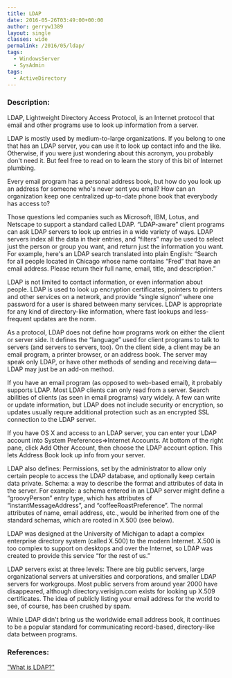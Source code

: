 ```yaml
---
title: LDAP
date: 2016-05-26T03:49:00+00:00
author: gerryw1389
layout: single
classes: wide
permalink: /2016/05/ldap/
tags:
  - WindowsServer
  - SysAdmin
tags:
  - ActiveDirectory
---
```

<!--more-->

### Description:

LDAP, Lightweight Directory Access Protocol, is an Internet protocol that email and other programs use to look up information from a server.

LDAP is mostly used by medium-to-large organi­zations. If you belong to one that has an LDAP server, you can use it to look up contact info and the like. Otherwise, if you were just wondering about this acronym, you probably don't need it. But feel free to read on to learn the story of this bit of Internet plumbing.

Every email program has a personal address book, but how do you look up an address for someone who's never sent you email? How can an organization keep one centralized up-to-date phone book that everybody has access to?

Those questions led companies such as Microsoft, IBM, Lotus, and Netscape to support a standard called LDAP. &#8220;LDAP-aware&#8221; client programs can ask LDAP servers to look up entries in a wide variety of ways. LDAP servers index all the data in their entries, and &#8220;filters&#8221; may be used to select just the person or group you want, and return just the information you want. For example, here's an LDAP search translated into plain English: &#8220;Search for all people located in Chicago whose name contains &#8220;Fred&#8221; that have an email address. Please return their full name, email, title, and description.&#8221;

LDAP is not limited to contact information, or even information about people. LDAP is used to look up encryption certificates, pointers to printers and other services on a network, and provide &#8220;single signon&#8221; where one password for a user is shared between many services. LDAP is appropriate for any kind of directory-like information, where fast lookups and less-frequent updates are the norm.

As a protocol, LDAP does not define how programs work on either the client or server side. It defines the &#8220;language&#8221; used for client programs to talk to servers (and servers to servers, too). On the client side, a client may be an email program, a printer browser, or an address book. The server may speak only LDAP, or have other methods of sending and receiving data—LDAP may just be an add-on method.

If you have an email program (as opposed to web-based email), it probably supports LDAP. Most LDAP clients can only read from a server. Search abilities of clients (as seen in email programs) vary widely. A few can write or update information, but LDAP does not include security or encryption, so updates usually requre additional protection such as an encrypted SSL connection to the LDAP server.

If you have OS X and access to an LDAP server, you can enter your LDAP account into System Preferences=>Internet Accounts. At bottom of the right pane, click Add Other Account, then choose the LDAP account option. This lets Address Book look up info from your server.

LDAP also defines: Permissions, set by the administrator to allow only certain people to access the LDAP database, and optionally keep certain data private. Schema: a way to describe the format and attributes of data in the server. For example: a schema entered in an LDAP server might define a &#8220;groovyPerson&#8221; entry type, which has attributes of &#8220;instantMessageAddress&#8221;, and &#8220;coffeeRoastPreference&#8221;. The normal attributes of name, email address, etc., would be inherited from one of the standard schemas, which are rooted in X.500 (see below).

LDAP was designed at the University of Michigan to adapt a complex enterprise directory system (called X.500) to the modern Internet. X.500 is too complex to support on desktops and over the Internet, so LDAP was created to provide this service &#8220;for the rest of us.&#8221;

LDAP servers exist at three levels: There are big public servers, large organizational servers at universities and corporations, and smaller LDAP servers for workgroups. Most public servers from around year 2000 have disappeared, although directory.verisign.com exists for looking up X.509 certificates. The idea of publicly listing your email address for the world to see, of course, has been crushed by spam.

While LDAP didn't bring us the worldwide email address book, it continues to be a popular standard for communicating record-based, directory-like data between programs.

### References:

["What is LDAP?"](http://www.gracion.com/server/whatldap.html)
